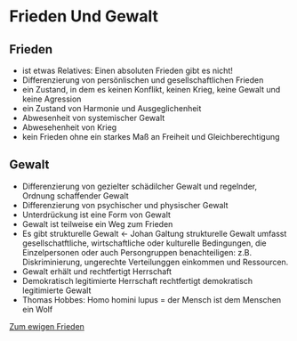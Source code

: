 # Frieden Und Gewalt

## Frieden

- ist etwas Relatives: Einen absoluten Frieden gibt es nicht!
- Differenzierung von persönlischen und gesellschaftlichen Frieden
- ein Zustand, in dem es keinen Konflikt, keinen Krieg, keine Gewalt und keine Agression
- ein Zustand von Harmonie und Ausgeglichenheit
- Abwesenheit von systemischer Gewalt
- Abwesehenheit von Krieg
- kein Frieden ohne ein starkes Maß an Freiheit und Gleichberechtigung

## Gewalt

- Differenzierung von gezielter schädilcher Gewalt und regelnder, Ordnung schaffender Gewalt
- Differenzierung von psychischer und physischer Gewalt
- Unterdrückung ist eine Form von Gewalt
- Gewalt ist teilweise ein Weg zum Frieden
- Es gibt strukturelle Gewalt ← Johan Galtung
strukturelle Gewalt umfasst gesellschatftliche, wirtschaftliche oder kulturelle Bedingungen, die Einzelpersonen oder auch Persongruppen benachteiligen: z.B. Diskriminierung, ungerechte Verteilunggen einkommen und Ressourcen.
- Gewalt erhält und rechtfertigt Herrschaft
- Demokratisch legitimierte Herrschaft rechtfertigt demokratisch legitimierte Gewalt
- Thomas Hobbes: Homo homini lupus
= der Mensch ist dem Menschen ein Wolf

[Zum ewigen Frieden](Frieden%20und%20Gewalt/Zum%20ewigen%20Frieden.md)